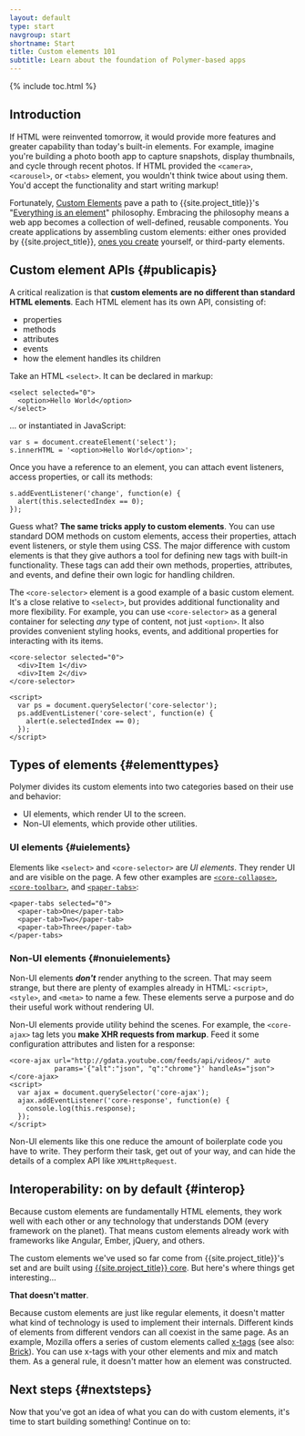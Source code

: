 ```yaml
---
layout: default
type: start
navgroup: start
shortname: Start
title: Custom elements 101
subtitle: Learn about the foundation of Polymer-based apps
---
```


{% include toc.html %}

## Introduction

If HTML were reinvented tomorrow, it would provide more features and greater capability than today's built-in elements. For example, imagine you're building a photo booth app to capture snapshots, display thumbnails, and cycle through recent photos. If HTML provided the `<camera>`, `<carousel>`, or `<tabs>` element, you wouldn't think twice about using them. You'd accept the functionality and start writing markup!

Fortunately, [Custom Elements](/platform/custom-elements.html) pave a path to {{site.project_title}}'s "[Everything is an element](/docs/start/everything.html#everythingis)" philosophy. Embracing the philosophy means a web app becomes a collection of well-defined, reusable components. You create applications by assembling custom elements: either ones provided by {{site.project_title}}, [ones you create](/docs/start/creatingelements.html) yourself, or third-party elements.

## Custom element APIs {#publicapis}

A critical realization is that **custom elements are no different than
standard HTML elements**. Each HTML  element has its own API, consisting of:

- properties
- methods
- attributes
- events
- how the element handles its children

Take an HTML `<select>`. It can be declared in markup:

    <select selected="0">
      <option>Hello World</option>
    </select>

… or instantiated in JavaScript:

    var s = document.createElement('select');
    s.innerHTML = '<option>Hello World</option>';

Once you have a reference to an element, you can attach event listeners, access properties, or call its methods:

    s.addEventListener('change', function(e) {
      alert(this.selectedIndex == 0);
    });

Guess what? **The same tricks apply to custom elements**. You can use standard DOM methods on custom elements, access their properties, attach event listeners, or style them using CSS. The major difference with custom elements is that they give authors a tool for defining new tags with built-in functionality. These tags can add their own methods, properties, attributes, and events, and define their own logic for handling children.

The `<core-selector>` element is a good example of a basic custom element. It's a close relative to `<select>`, but provides additional functionality and more flexibility. For example, you can  use `<core-selector>` as a general container for selecting _any_ type of content, not just `<option>`. It also provides convenient styling hooks, events, and additional properties for interacting with its items.

    <core-selector selected="0">
      <div>Item 1</div>
      <div>Item 2</div>
    </core-selector>

    <script>
      var ps = document.querySelector('core-selector');
      ps.addEventListener('core-select', function(e) {
        alert(e.selectedIndex == 0);
      });
    </script>

## Types of elements {#elementtypes}

Polymer divides its custom  elements into two categories based on their use and behavior:

- UI elements, which render UI to the screen.
- Non-UI elements, which provide other utilities. 

###  UI elements {#uielements}

Elements like `<select>` and `<core-selector>` are _UI elements_. They render UI and are visible on the page. A few other examples are [`<core-collapse>`](/components/core-docs/index.html#core-collapse), [`<core-toolbar>`](/components/core-docs/index.html#core-toolbar), and [`<paper-tabs>`](/components/paper-docs/index.html#paper-tabs):

    <paper-tabs selected="0">
      <paper-tab>One</paper-tab>
      <paper-tab>Two</paper-tab>
      <paper-tab>Three</paper-tab>
    </paper-tabs>

<!-- 
<iframe src="/components/paper-tabs/demo.html" style="border:none;height:80px;width:100%;"></iframe> -->

### Non-UI elements {#nonuielements}

Non-UI elements _**don't**_ render anything to the screen. That may seem strange, but there are plenty of examples already in HTML: `<script>`, `<style>`, and `<meta>` to name a few. These elements serve a purpose and do their useful work without rendering UI.

Non-UI elements provide utility behind the scenes. For example, the `<core-ajax>` tag lets you **make XHR requests from markup**. Feed it some configuration attributes and listen for a response:

    <core-ajax url="http://gdata.youtube.com/feeds/api/videos/" auto
               params='{"alt":"json", "q":"chrome"}' handleAs="json"></core-ajax>
    <script>
      var ajax = document.querySelector('core-ajax');
      ajax.addEventListener('core-response', function(e) {
        console.log(this.response);
      });
    </script>

Non-UI elements like this one reduce the amount of boilerplate code you have to write. They perform their task, get out of your way, and can hide the details of a complex API like `XMLHttpRequest`.

## Interoperability: on by default {#interop}

Because custom elements are fundamentally HTML elements, they work well with each other or any technology that understands DOM (every framework on the planet). That means custom elements already work with frameworks like Angular, Ember, jQuery, and others.

The custom elements we've used so far come from {{site.project_title}}'s set and are built using [{{site.project_title}} core](/docs/polymer/polymer.html). But here's where things get interesting...

**That doesn't matter**.

Because custom elements are just like regular elements, it doesn't matter what kind of technology is used to implement their internals. Different kinds of elements from different vendors can all coexist in the same page. As an example, Mozilla offers a series of custom elements called [x-tags](http://x-tags.org/) (see also: [Brick](http://mozilla.github.io/brick/)). You can use x-tags with your other elements and mix and match them. As a general rule, it doesn't matter how an element was constructed.

## Next steps {#nextsteps}

Now that you've got an idea of what you can do with custom elements, it's time to start building something! Continue on to:

<a href="/docs/start/usingelements.html">
  <paper-button icon="arrow-forward" label="Using elements" raisedButton></paper-button>
</a>
